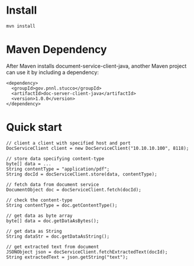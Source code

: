 # Install
    mvn install

# Maven Dependency
After Maven installs document-service-client-java, another Maven project can use it by including a dependency:

    <dependency>
      <groupId>gov.pnnl.stucco</groupId>
      <artifactId>doc-server-client-java</artifactId>
      <version>1.0.0</version>
    </dependency>

# Quick start

    // client a client with specified host and port
    DocServiceClient client = new DocServiceClient("10.10.10.100", 8118);
    
    // store data specifying content-type
    byte[] data = ...
    String contentType = "application/pdf";
    String docId = docServiceClient.store(data, contentType);
    
    // fetch data from document service
    DocumentObject doc = docServiceClient.fetch(docId);
    
    // check the content-type
    String contentType = doc.getContentType();
    
    // get data as byte array
    byte[] data = doc.getDataAsBytes();
    
    // get data as String
    String dataStr = doc.getDataAsString();

    // get extracted text from document
    JSONObject json = docServiceClient.fetchExtractedText(docId);
    String extractedText = json.getString("text");
